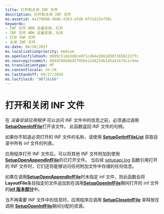 ```yaml
---
title: 打开和关闭 INF 文件
description: 打开和关闭 INF 文件
ms.assetid: da270688-4b8b-43b3-afdb-8f31d15ef50c
keywords:
- INF 文件 WDK 设备安装，打开
- INF 文件 WDK 设备安装，关闭
- 打开 INF 文件
- 关闭 INF 文件
ms.date: 04/20/2017
ms.localizationpriority: medium
ms.openlocfilehash: d0d9c51de3d8ce071cd64e2b63d50f16581227fc
ms.sourcegitcommit: b84d760d4b45795be12e625db1d5a4167dc2c9ee
ms.translationtype: MT
ms.contentlocale: zh-CN
ms.lasthandoff: 09/17/2020
ms.locfileid: "90716166"
---
```

# <a name="opening-and-closing-an-inf-file"></a>打开和关闭 INF 文件





在 *设备安装应用程序* 可以访问 INF 文件中的信息之前，必须通过调用 [**SetupOpenInfFile**](/windows/win32/api/setupapi/nf-setupapi-setupopeninffilea)打开该文件。 此函数返回 INF 文件的句柄。

如果你不知道必须打开的 INF 文件的名称，请使用 [**SetupGetInfFileList**](/windows/win32/api/setupapi/nf-setupapi-setupgetinffilelista) 获取目录中所有 inf 文件的列表。

应用程序打开 INF 文件后，可以将其他 INF 文件附加到使用 [**SetupOpenAppendInfFile**](/windows/win32/api/setupapi/nf-setupapi-setupopenappendinffilea)的已打开文件。 当后续 [setupapi.log](setupapi.md) 函数引用打开的 INF 文件时，它们还将能够访问任何附加文件中存储的任何信息。

如果在调用[**SetupOpenAppendInfFile**](/windows/win32/api/setupapi/nf-setupapi-setupopenappendinffilea)时未指定 inf 文件，则此函数会将**LayoutFile**条目指定的文件追加到在调用[**SetupOpenInfFile**](/windows/win32/api/setupapi/nf-setupapi-setupopeninffilea)期间打开的 inf 文件的[**inf 版本部分**](inf-version-section.md)中。

当不再需要 INF 文件中的信息时，应用程序应调用 [**SetupCloseInfFile**](/windows/win32/api/setupapi/nf-setupapi-setupcloseinffile) 来释放在调用 [**SetupOpenInfFile**](/windows/win32/api/setupapi/nf-setupapi-setupopeninffilea)期间分配的资源。

 

